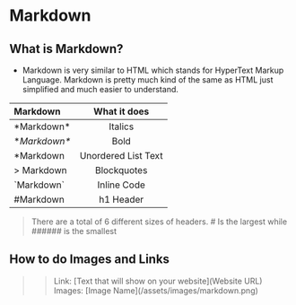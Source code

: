 # Markdown 
## What is Markdown?
* Markdown is very similar to HTML which stands for HyperText Markup Language. Markdown is pretty much kind of the same as HTML just simplified and much easier to understand. 

|      Markdown      |    What it does     |
|:-------------------|:-------------------:|
|    \*Markdown\*    |       Italics       |
|   \**Markdown\**   |        Bold         | 
|    \*Markdown      | Unordered List Text |
|   \> Markdown      |     Blockquotes     |
|    \`Markdown\`    |     Inline Code     |
|    \#Markdown      |       h1 Header     |

> There are a total of 6 different sizes of headers. # Is the largest while ###### is the smallest

## How to do Images and Links
>> Link: \[Text that will show on your website](Website URL)\
>> Images: \[Image Name](/assets/images/markdown.png)

